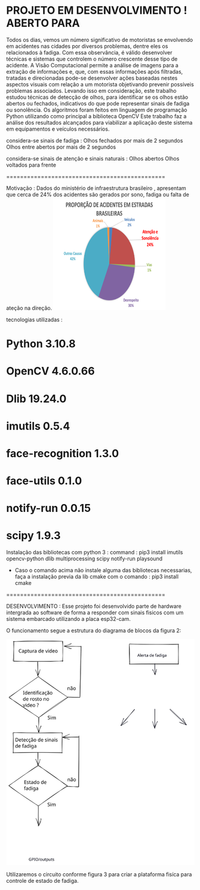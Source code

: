 PROJETO EM DESENVOLVIMENTO ! 
ABERTO PARA 
==============================================
Todos os dias, vemos um número significativo de motoristas se envolvendo em acidentes nas cidades por diversos problemas, dentre eles os relacionados à fadiga. Com essa observância, é válido desenvolver técnicas e sistemas que controlem o número crescente desse tipo de acidente. A Visão Computacional permite a análise de imagens para a extração de informações e, que, com essas informações após filtradas, tratadas e direcionadas pode-se desenvolver ações baseadas nestes aspectos visuais com relação a um motorista objetivando prevenir possíveis problemas associados. Levando isso em consideração, este trabalho estudou técnicas de detecção de olhos, para identificar se os olhos estão abertos ou fechados, indicativos do que pode representar sinais de fadiga ou sonolência. Os algoritmos foram feitos em linguagem de programação Python utilizando como principal a biblioteca OpenCV Este trabalho faz a análise dos resultados alcançados para viabilizar a aplicação deste sistema em equipamentos e veículos necessários.
 
considera-se sinais de fadiga :
Olhos fechados por mais de 2 segundos
Olhos entre abertos por mais de 2 segundos

considera-se sinais de atenção e sinais naturais :
Olhos abertos
Olhos voltados para frente


==============================================

 Motivação : 
 Dados do ministério de infraestrutura brasileiro , apresentam que cerca de 24% dos acidentes são gerados por sono, fadiga ou falta de ateção na direção.
 <img src="./assets/grafico.png" width="300px" height="300px">


tecnologias utilizadas :
 # Python 3.10.8
 # OpenCV 4.6.0.66
 # Dlib 19.24.0
 # imutils 0.5.4
 # face-recognition 1.3.0
 # face-utils 0.1.0
 # notify-run 0.0.15
 # scipy 1.9.3

 Instalação das bibliotecas com python 3 :
  command : pip3 install imutils opencv-python dlib multiprocessing scipy notify-run playsound

  * Caso o comando acima não instale alguma das bibliotecas necessarias, faça a instalação previa da lib cmake com o comando :
   pip3 install cmake 

==============================================

DESENVOLVIMENTO :
Esse projeto foi desenvolvido parte de hardware intergrada ao software de forma a responder com sinais fisicos com um sistema embarcado utilizando a placa esp32-cam.

O funcionamento segue a estrutura do diagrama de blocos da figura 2:

<img src="./assets/diagramaDeBloco.svg">



Utilizaremos o circuito conforme figura 3 para criar a plataforma fisíca para controle de estado de fadiga. 
